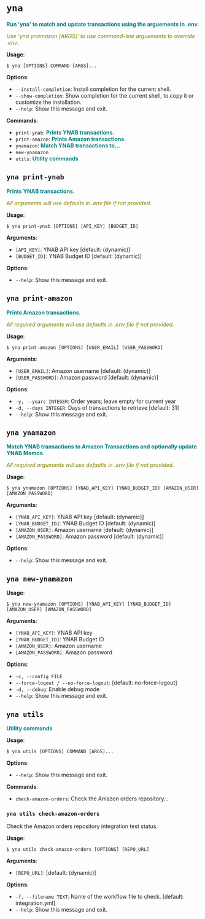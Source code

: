 # `yna`

<span style="color: #008080; text-decoration-color: #008080; font-weight: bold">Run &#x27;yna&#x27; to match and update transactions using the arguements in .env. </span>

<span style="color: #808000; text-decoration-color: #808000; font-style: italic">Use &#x27;yna ynamazon [ARGS]&#x27; to use command-line arguements to override .env. </span>

**Usage**:

```console
$ yna [OPTIONS] COMMAND [ARGS]...
```

**Options**:

* `--install-completion`: Install completion for the current shell.
* `--show-completion`: Show completion for the current shell, to copy it or customize the installation.
* `--help`: Show this message and exit.

**Commands**:

* `print-ynab`: <span style="color: #008080; text-decoration-color: #008080; font-weight: bold">Prints YNAB transactions.</span>
* `print-amazon`: <span style="color: #008080; text-decoration-color: #008080; font-weight: bold">Prints Amazon transactions.</span>
* `ynamazon`: <span style="color: #008080; text-decoration-color: #008080; font-weight: bold">Match YNAB transactions to...</span>
* `new-ynamazon`
* `utils`: <span style="color: #008080; text-decoration-color: #008080; font-weight: bold">Utility commands</span>

## `yna print-ynab`

<span style="color: #008080; text-decoration-color: #008080; font-weight: bold">Prints YNAB transactions.</span>

<span style="color: #808000; text-decoration-color: #808000; font-style: italic">All arguments will use defaults in .env file if not provided.</span>

**Usage**:

```console
$ yna print-ynab [OPTIONS] [API_KEY] [BUDGET_ID]
```

**Arguments**:

* `[API_KEY]`: YNAB API key  [default: (dynamic)]
* `[BUDGET_ID]`: YNAB Budget ID  [default: (dynamic)]

**Options**:

* `--help`: Show this message and exit.

## `yna print-amazon`

<span style="color: #008080; text-decoration-color: #008080; font-weight: bold">Prints Amazon transactions.</span>

<span style="color: #808000; text-decoration-color: #808000; font-style: italic">All required arguments will use defaults in .env file if not provided.</span>

**Usage**:

```console
$ yna print-amazon [OPTIONS] [USER_EMAIL] [USER_PASSWORD]
```

**Arguments**:

* `[USER_EMAIL]`: Amazon username  [default: (dynamic)]
* `[USER_PASSWORD]`: Amazon password  [default: (dynamic)]

**Options**:

* `-y, --years INTEGER`: Order years; leave empty for current year
* `-d, --days INTEGER`: Days of transactions to retrieve  [default: 31]
* `--help`: Show this message and exit.

## `yna ynamazon`

<span style="color: #008080; text-decoration-color: #008080; font-weight: bold">Match YNAB transactions to Amazon Transactions and optionally update YNAB Memos.</span>

<span style="color: #808000; text-decoration-color: #808000; font-style: italic">All required arguments will use defaults in .env file if not provided.</span>

**Usage**:

```console
$ yna ynamazon [OPTIONS] [YNAB_API_KEY] [YNAB_BUDGET_ID] [AMAZON_USER] [AMAZON_PASSWORD]
```

**Arguments**:

* `[YNAB_API_KEY]`: YNAB API key  [default: (dynamic)]
* `[YNAB_BUDGET_ID]`: YNAB Budget ID  [default: (dynamic)]
* `[AMAZON_USER]`: Amazon username  [default: (dynamic)]
* `[AMAZON_PASSWORD]`: Amazon password  [default: (dynamic)]

**Options**:

* `--help`: Show this message and exit.

## `yna new-ynamazon`

**Usage**:

```console
$ yna new-ynamazon [OPTIONS] [YNAB_API_KEY] [YNAB_BUDGET_ID] [AMAZON_USER] [AMAZON_PASSWORD]
```

**Arguments**:

* `[YNAB_API_KEY]`: YNAB API key
* `[YNAB_BUDGET_ID]`: YNAB Budget ID
* `[AMAZON_USER]`: Amazon username
* `[AMAZON_PASSWORD]`: Amazon password

**Options**:

* `-c, --config FILE`
* `--force-logout / --no-force-logout`: [default: no-force-logout]
* `-d, --debug`: Enable debug mode
* `--help`: Show this message and exit.

## `yna utils`

<span style="color: #008080; text-decoration-color: #008080; font-weight: bold">Utility commands</span>

**Usage**:

```console
$ yna utils [OPTIONS] COMMAND [ARGS]...
```

**Options**:

* `--help`: Show this message and exit.

**Commands**:

* `check-amazon-orders`: Check the Amazon orders repository...

### `yna utils check-amazon-orders`

Check the Amazon orders repository integration test status.

**Usage**:

```console
$ yna utils check-amazon-orders [OPTIONS] [REPO_URL]
```

**Arguments**:

* `[REPO_URL]`: [default: (dynamic)]

**Options**:

* `-f, --filename TEXT`: Name of the workflow file to check.  [default: integration.yml]
* `--help`: Show this message and exit.
